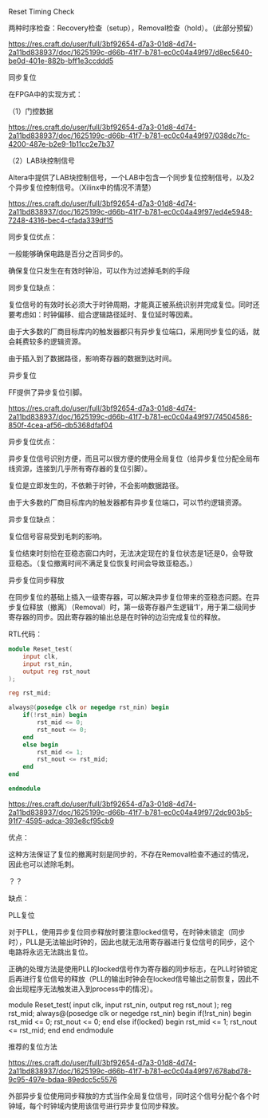 Reset Timing Check

两种时序检查：Recovery检查（setup），Removal检查（hold）。（此部分预留）

https://res.craft.do/user/full/3bf92654-d7a3-01d8-4d74-2a11bd838937/doc/1625199c-d66b-41f7-b781-ec0c04a49f97/d8ec5640-be0d-401e-882b-bff1e3ccddd5

同步复位

在FPGA中的实现方式：

（1）门控数据

https://res.craft.do/user/full/3bf92654-d7a3-01d8-4d74-2a11bd838937/doc/1625199c-d66b-41f7-b781-ec0c04a49f97/038dc7fc-4200-487e-b2e9-1b11cc2e7b37

（2）LAB块控制信号

Altera中提供了LAB块控制信号，一个LAB中包含一个同步复位控制信号，以及2个异步复位控制信号。（Xilinx中的情况不清楚）

https://res.craft.do/user/full/3bf92654-d7a3-01d8-4d74-2a11bd838937/doc/1625199c-d66b-41f7-b781-ec0c04a49f97/ed4e5948-7248-4316-bec4-cfada339df15

同步复位优点：

一般能够确保电路是百分之百同步的。

确保复位只发生在有效时钟沿，可以作为过滤掉毛刺的手段

同步复位缺点：

复位信号的有效时长必须大于时钟周期，才能真正被系统识别并完成复位。同时还要考虑如：时钟偏移、组合逻辑路径延时、复位延时等因素。

由于大多数的厂商目标库内的触发器都只有异步复位端口，采用同步复位的话，就会耗费较多的逻辑资源。

由于插入到了数据路径，影响寄存器的数据到达时间。

异步复位

FF提供了异步复位引脚。

https://res.craft.do/user/full/3bf92654-d7a3-01d8-4d74-2a11bd838937/doc/1625199c-d66b-41f7-b781-ec0c04a49f97/74504586-850f-4cea-af56-db5368dfaf04

异步复位优点：

异步复位信号识别方便，而且可以很方便的使用全局复位（给异步复位分配全局布线资源，连接到几乎所有寄存器的复位引脚）。

复位是立即发生的，不依赖于时钟，不会影响数据路径。

由于大多数的厂商目标库内的触发器都有异步复位端口，可以节约逻辑资源。

异步复位缺点：

复位信号容易受到毛刺的影响。

复位结束时刻恰在亚稳态窗口内时，无法决定现在的复位状态是1还是0，会导致亚稳态。（复位撤离时间不满足复位恢复时间会导致亚稳态。）

异步复位同步释放

在同步复位的基础上插入一级寄存器，可以解决异步复位带来的亚稳态问题。在异步复位释放（撤离）（Removal）时，第一级寄存器产生逻辑‘1’，用于第二级同步寄存器的同步。因此寄存器的输出总是在时钟的边沿完成复位的释放。

RTL代码：
```verilog
module Reset_test( 
	input clk, 
	input rst_nin, 
	output reg rst_nout 
); 

reg rst_mid; 

always@(posedge clk or negedge rst_nin) begin 
	if(!rst_nin) begin 
		rst_mid <= 0; 
		rst_nout <= 0; 
	end 
	else begin 
		rst_mid <= 1; 
		rst_nout <= rst_mid; 
	end 
end 

endmodule
```

https://res.craft.do/user/full/3bf92654-d7a3-01d8-4d74-2a11bd838937/doc/1625199c-d66b-41f7-b781-ec0c04a49f97/2dc903b5-91f7-4595-adca-393e8cf95cb9

优点：

这种方法保证了复位的撤离时刻是同步的，不存在Removal检查不通过的情况，因此也可以滤除毛刺。

？？

缺点：

PLL复位

对于PLL，使用异步复位同步释放时要注意locked信号，在时钟未锁定（同步时），PLL是无法输出时钟的，因此也就无法用寄存器进行复位信号的同步，这个电路将永远无法跳出复位。

正确的处理方法是使用PLL的locked信号作为寄存器的同步标志，在PLL时钟锁定后再进行复位信号的释放（PLL的输出时钟会在locked信号输出之前恢复，因此不会出现程序无法触发进入到process中的情况）。

module Reset_test( input clk, input rst_nin, output reg rst_nout ); reg rst_mid; always@(posedge clk or negedge rst_nin) begin if(!rst_nin) begin rst_mid <= 0; rst_nout <= 0; end else if(locked) begin rst_mid <= 1; rst_nout <= rst_mid; end end endmodule

推荐的复位方法

https://res.craft.do/user/full/3bf92654-d7a3-01d8-4d74-2a11bd838937/doc/1625199c-d66b-41f7-b781-ec0c04a49f97/678abd78-9c95-497e-bdaa-89edcc5c5576

外部异步复位使用同步释放的方式当作全局复位信号，同时这个信号分配个各个时钟域，每个时钟域内使用该信号进行异步复位同步释放。